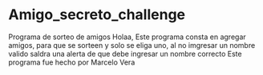 # Amigo_secreto_challenge
Programa de sorteo de amigos
Holaa, Este programa consta en agregar amigos, para que se sorteen y solo se eliga uno, al no imgresar un nombre valido saldra una alerta de que debe ingresar un nombre correcto
Este programa fue hecho por Marcelo Vera
